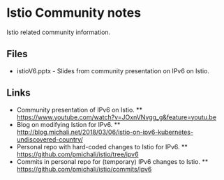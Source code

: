# Istio Community notes

Istio related community information.

## Files
* istioV6.pptx  - Slides from community presentation on IPv6 on Istio.

## Links
* Community presentation of IPv6 on Istio.
** https://www.youtube.com/watch?v=JOxnVNvgg_g&feature=youtu.be
* Blog on modifying Istion for IPv6.
** http://blog.michali.net/2018/03/06/istio-on-ipv6-kubernetes-undiscovered-country/
* Personal repo with hard-coded changes to Istio for IPv6.
** https://github.com/pmichali/istio/tree/ipv6
* Commits in personal repo for (temporary) IPv6 changes to Istio.
** https://github.com/pmichali/istio/commits/ipv6
